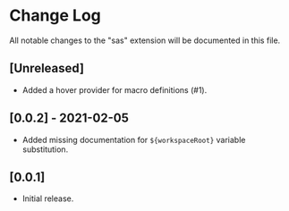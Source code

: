 # Change Log

All notable changes to the "sas" extension will be documented in this file.

## [Unreleased]

- Added a hover provider for macro definitions (#1).

## [0.0.2] - 2021-02-05

- Added missing documentation for `${workspaceRoot}` variable substitution.

## [0.0.1]

- Initial release.
